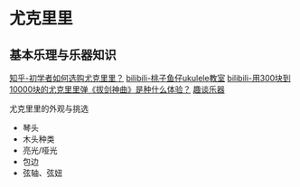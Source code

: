 # 尤克里里
## 基本乐理与乐器知识

[知乎-初学者如何选购尤克里里？](https://www.zhihu.com/question/24107519/answer/135673530)
[bilibili-桃子鱼仔ukulele教室](https://space.bilibili.com/90906099)
[bilibili-用300块到10000块的尤克里里弹《拔剑神曲》是种什么体验？](https://www.bilibili.com/video/av35232030)
[趣谈乐器](https://shop149163614.taobao.com/?spm=a230r.1.0.0.b4446db8Z8KHec)

尤克里里的外观与挑选
* 琴头
* 木头种类
* 亮光/哑光
* 包边
* 弦轴、弦妞
